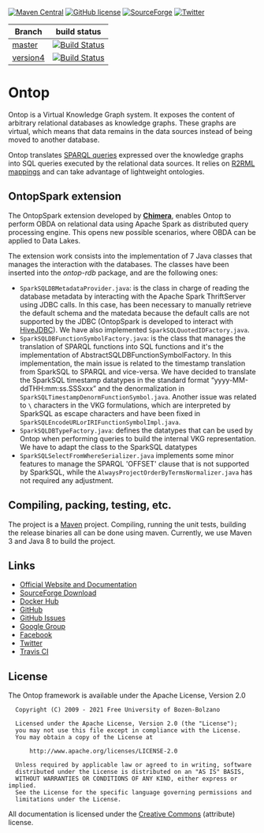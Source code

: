 [![Maven Central](https://img.shields.io/maven-central/v/it.unibz.inf.ontop/ontop.svg)](http://search.maven.org/#search%7Cga%7C1%7Cg%3A%22it.unibz.inf.ontop%22)
[![GitHub license](https://img.shields.io/badge/license-Apache%20License%202.0-blue.svg?style=flat)](http://www.apache.org/licenses/LICENSE-2.0)
[![SourceForge](https://img.shields.io/sourceforge/dm/ontop4obda.svg)](http://sourceforge.net/projects/ontop4obda/files/)
[![Twitter](https://img.shields.io/twitter/follow/ontop4obda.svg?style=social)](https://twitter.com/ontop4obda)

| Branch    | build status  |
|-----------|---------------|
| [master](https://github.com/ontop/ontop/tree/master)  |[![Build Status](https://travis-ci.org/ontop/ontop.svg?branch=master)](https://travis-ci.org/ontop/ontop)|
| [version4](https://github.com/ontop/ontop/tree/version4) |[![Build Status](https://travis-ci.org/ontop/ontop.svg?branch=version4)](https://travis-ci.org/ontop/ontop)|


Ontop
=====

Ontop is a Virtual Knowledge Graph system.
It exposes the content of arbitrary relational databases as knowledge graphs. These graphs are virtual, which means that data remains in the data sources instead of being moved to another database.

Ontop translates [SPARQL queries](https://www.w3.org/TR/sparql11-query/) expressed over the knowledge graphs into SQL queries executed by the relational data sources. It relies on [R2RML mappings](https://www.w3.org/TR/r2rml/) and can take advantage of lightweight ontologies.

OntopSpark extension
--------------------

The OntopSpark extension developed by [__Chimera__](https://chimera-suite.github.io/chimera/), enables Ontop to perform OBDA on relational data using Apache Spark as distributed query processing engine. This opens new possible scenarios, where OBDA can be applied to Data Lakes.

The extension work consists into the implementation of 7 Java classes that manages the interaction with the databases. The classes have been inserted into the _ontop-rdb_ package, and are the following ones:
- `SparkSQLDBMetadataProvider.java`: is the class in charge of reading the database metadata by interacting with the Apache Spark ThriftServer using JDBC calls. In this case, has been necessary to manually retrieve the default schema and the matedata because the default calls are not supported by the JDBC (OntopSpark is developed to interact with [HiveJDBC](https://repo1.maven.org/maven2/org/apache/hive/hive-jdbc/)). We have also implemented `SparkSQLQuotedIDFactory.java`.
- `SparkSQLDBFunctionSymbolFactory.java`: is the class that manages the translation  of SPARQL functions into SQL functions and it's the implementation of AbstractSQLDBFunctionSymbolFactory. In this implementation, the main issue is related to the timestamp translation from SparkSQL to SPARQL and vice-versa. We have decided to translate the SparkSQL timestamp datatypes in the standard format “yyyy-MM-ddTHH:mm:ss.SSSxxx” and the denormalization in `SparkSQLTimestampDenormFunctionSymbol.java`. Another issue was related to `\` characters in the VKG formulations, which are interpreted by SparkSQL as escape characters and have been fixed in `SparkSQLEncodeURLorIRIFunctionSymbolImpl.java`.
- `SparkSQLDBTypeFactory.java`: defines the datatypes that can be used by Ontop when performing queries to build the internal VKG representation. We have to adapt the class to the SparkSQL datatypes
- `SparkSQLSelectFromWhereSerializer.java` implements some minor features to manage the SPARQL 'OFFSET' clause that is not supported by SparkSQL, while the `AlwaysProjectOrderByTermsNormalizer.java` has not required any adjustment.

Compiling, packing, testing, etc.
--------------------

The project is a [Maven](http://maven.apache.org/) project. Compiling,
running the unit tests, building the release binaries all can be done
using maven.  Currently, we use Maven 3 and Java 8 to build the
project.


Links
--------------------

- [Official Website and Documentation](https://ontop-vkg.org)
- [SourceForge Download](http://sourceforge.net/projects/ontop4obda/files/)
- [Docker Hub](https://hub.docker.com/r/ontop/ontop-endpoint)
- [GitHub](https://github.com/ontop/ontop/)
- [GitHub Issues](https://github.com/ontop/ontop/issues)
- [Google Group](https://groups.google.com/forum/#!forum/ontop4obda)
- [Facebook](https://www.facebook.com/obdaontop/)
- [Twitter](https://twitter.com/ontop4obda)
- [Travis CI](https://travis-ci.org/ontop/ontop)

License
-------

The Ontop framework is available under the Apache License, Version 2.0

```
  Copyright (C) 2009 - 2021 Free University of Bozen-Bolzano

  Licensed under the Apache License, Version 2.0 (the "License");
  you may not use this file except in compliance with the License.
  You may obtain a copy of the License at

      http://www.apache.org/licenses/LICENSE-2.0

  Unless required by applicable law or agreed to in writing, software
  distributed under the License is distributed on an "AS IS" BASIS,
  WITHOUT WARRANTIES OR CONDITIONS OF ANY KIND, either express or implied.
  See the License for the specific language governing permissions and
  limitations under the License.
```

All documentation is licensed under the
[Creative Commons](http://creativecommons.org/licenses/by/4.0/)
(attribute)  license.
